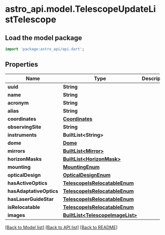 # astro_api.model.TelescopeUpdateListTelescope

## Load the model package
```dart
import 'package:astro_api/api.dart';
```

## Properties
Name | Type | Description | Notes
------------ | ------------- | ------------- | -------------
**uuid** | **String** |  | 
**name** | **String** |  | 
**acronym** | **String** |  | [optional] 
**alias** | **String** |  | [optional] 
**coordinates** | [**Coordinates**](Coordinates.md) |  | [optional] 
**observingSite** | **String** |  | 
**instruments** | **BuiltList&lt;String&gt;** |  | 
**dome** | [**Dome**](Dome.md) |  | [optional] 
**mirrors** | [**BuiltList&lt;Mirror&gt;**](Mirror.md) |  | [optional] 
**horizonMasks** | [**BuiltList&lt;HorizonMask&gt;**](HorizonMask.md) |  | [optional] 
**mounting** | [**MountingEnum**](MountingEnum.md) |  | [optional] 
**opticalDesign** | [**OpticalDesignEnum**](OpticalDesignEnum.md) |  | [optional] 
**hasActiveOptics** | [**TelescopeIsRelocatableEnum**](TelescopeIsRelocatableEnum.md) |  | [optional] 
**hasAdaptativeOptics** | [**TelescopeIsRelocatableEnum**](TelescopeIsRelocatableEnum.md) |  | [optional] 
**hasLaserGuideStar** | [**TelescopeIsRelocatableEnum**](TelescopeIsRelocatableEnum.md) |  | [optional] 
**isRelocatable** | [**TelescopeIsRelocatableEnum**](TelescopeIsRelocatableEnum.md) |  | [optional] 
**images** | [**BuiltList&lt;TelescopeImageList&gt;**](TelescopeImageList.md) |  | 

[[Back to Model list]](../README.md#documentation-for-models) [[Back to API list]](../README.md#documentation-for-api-endpoints) [[Back to README]](../README.md)


